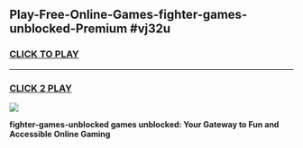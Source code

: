 
## Play-Free-Online-Games-fighter-games-unblocked-Premium #vj32u
<h3>
<a href="https://premium.freeplayer.one?title=fighter-games-unblocked&ref=8M">CLICK TO PLAY</a></h3>
<hr>

<h3>
<a href="https://premium.freeplayer.one?title=fighter-games-unblocked&ref=8M">CLICK 2 PLAY</a>
  
</h3>

<a href="https://premium.freeplayer.one?title=fighter-games-unblocked&ref=8M"><img src="https://clearcache.store/games.png"></a>


**fighter-games-unblocked games unblocked: Your Gateway to Fun and Accessible Online Gaming**
